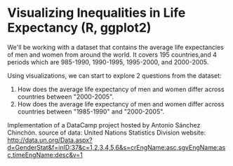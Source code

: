 # Visualizing Inequalities in Life Expectancy (R, ggplot2)

We'll be working with a dataset that contains the average life expectancies of men and women from around the world. It covers 195 countries,and 4 periods which are 985-1990, 1990-1995, 1995-2000, and 2000-2005.


Using visualizations, we can start to explore 2 questions from the dataset:

  1. How does the average life expectancy of men and women differ across countries between "2000-2005".
  2. How does the average life expectancy of men and women differ across countries between "1985-1990" and "2000-2005". 
  

Implementation of a DataCamp project hosted by Antonio Sánchez Chinchón.
source of data: United Nations Statistics Division
website: http://data.un.org/Data.aspx?d=GenderStat&f=inID:37&c=1,2,3,4,5,6&s=crEngName:asc,sgvEngName:asc,timeEngName:desc&v=1
